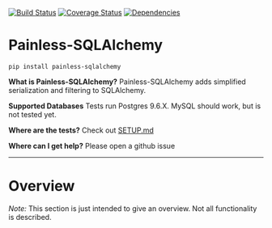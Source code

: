 [![Build Status](https://img.shields.io/travis/GetintheLoop/painless-sqlalchemy/master.svg)](https://travis-ci.org/GetintheLoop/painless-sqlalchemy)
[![Coverage Status](https://coveralls.io/repos/github/GetintheLoop/painless-sqlalchemy/badge.svg?branch=master)](https://coveralls.io/github/GetintheLoop/painless-sqlalchemy?branch=master)
[![Dependencies](https://pyup.io/repos/github/GetintheLoop/painless-sqlalchemy/shield.svg?t=1518818417448)](https://pyup.io)

# Painless-SQLAlchemy

`pip install painless-sqlalchemy`

**What is Painless-SQLAlchemy?** Painless-SQLAlchemy adds simplified serialization and filtering to SQLAlchemy.
     
**Supported Databases** Tests run Postgres 9.6.X. MySQL should work, but is not tested yet.

**Where are the tests?** Check out [SETUP.md](SETUP.md)

**Where can I get help?** Please open a github issue

---------------------

# Overview

*Note:* This section is just intended to give an overview. Not all functionality is described.

